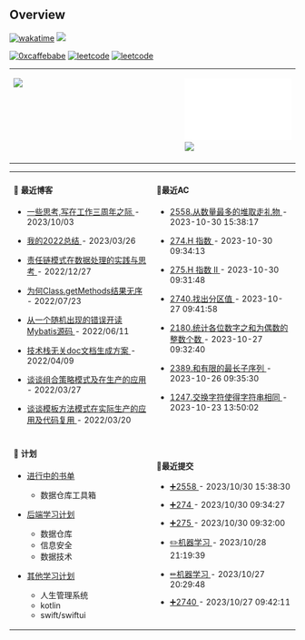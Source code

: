 
## Overview

[![wakatime](https://wakatime.com/badge/user/78591c59-95d5-4479-b2fc-988c35f31d59.svg)](https://wakatime.com/@78591c59-95d5-4479-b2fc-988c35f31d59) ![](https://gpvc.arturio.dev/0xcaffebabe)

[![0xcaffebabe](https://img.shields.io/static/v1?label=LeetCode%200xcaffebabe&message=5317&color=success)](https://leetcode.cn/u/0xcaffebabe/) [![leetcode](https://img.shields.io/static/v1?label=Solved&message=1008%20/%203533&color=success)](https://leetcode.cn/u/0xcaffebabe/) [![leetcode](https://img.shields.io/static/v1?label=Accepted&message=84.79%&color=success)](https://leetcode.cn/u/0xcaffebabe/)

<table border="0">
  <tr border="0">

  <td valign="top" width="60%">

  ![](https://github-readme-stats.vercel.app/api/wakatime?username=0xcaffebabe&layout=compact&langs_count=12&theme=dark&range=all_time)

  </td>

  <td valign="top" width="40%">

  ![](https://raw.githubusercontent.com/0xcaffebabe/github-stats/master/generated/overview.svg)
  ![](https://github-profile-summary-cards.vercel.app/api/cards/productive-time?username=0xcaffebabe&theme=github_dark&utcOffset=8)

  </td>
  </tr>

</table>

<table>

<tr>
<td valign="top" width="50%">

#### 📖 最近博客


* <a href="https://0xcaffebabe.github.io/%E4%BA%BA%E7%94%9F/2023/10/03/%E4%B8%80%E4%BA%9B%E6%80%9D%E8%80%83,%E5%86%99%E5%9C%A8%E5%B7%A5%E4%BD%9C%E4%B8%89%E5%91%A8%E5%B9%B4%E4%B9%8B%E9%99%85.html" target="_blank"> 一些思考,写在工作三周年之际 </a> - 2023/10/03 

    
* <a href="https://0xcaffebabe.github.io/%E4%BA%BA%E7%94%9F/2023/03/26/%E6%88%91%E7%9A%842022%E6%80%BB%E7%BB%93.html" target="_blank"> 我的2022总结 </a> - 2023/03/26 

    
* <a href="https://0xcaffebabe.github.io/%E8%AE%BE%E8%AE%A1%E6%A8%A1%E5%BC%8F/2022/12/27/%E8%B4%A3%E4%BB%BB%E9%93%BE%E6%A8%A1%E5%BC%8F%E5%9C%A8%E6%95%B0%E6%8D%AE%E5%A4%84%E7%90%86%E7%9A%84%E5%AE%9E%E8%B7%B5%E4%B8%8E%E6%80%9D%E8%80%83.html" target="_blank"> 责任链模式在数据处理的实践与思考 </a> - 2022/12/27 

    
* <a href="https://0xcaffebabe.github.io/jvm/2022/07/23/%E4%B8%BA%E4%BD%95Class.getMethods%E7%BB%93%E6%9E%9C%E6%97%A0%E5%BA%8F.html" target="_blank"> 为何Class.getMethods结果无序 </a> - 2022/07/23 

    
* <a href="https://0xcaffebabe.github.io/java/2022/06/11/%E4%BB%8E%E4%B8%80%E4%B8%AA%E9%9A%8F%E6%9C%BA%E5%87%BA%E7%8E%B0%E7%9A%84%E9%94%99%E8%AF%AF%E5%BC%80%E8%AF%BBMybatis%E6%BA%90%E7%A0%81.html" target="_blank"> 从一个随机出现的错误开读Mybatis源码 </a> - 2022/06/11 

    
* <a href="https://0xcaffebabe.github.io/%E6%97%A5%E5%B8%B8/2022/04/09/%E6%8A%80%E6%9C%AF%E6%A0%88%E6%97%A0%E5%85%B3doc%E6%96%87%E6%A1%A3%E7%94%9F%E6%88%90%E6%96%B9%E6%A1%88.html" target="_blank"> 技术栈无关doc文档生成方案 </a> - 2022/04/09 

    
* <a href="https://0xcaffebabe.github.io/%E8%AE%BE%E8%AE%A1%E6%A8%A1%E5%BC%8F/2022/03/27/%E8%B0%88%E8%B0%88%E7%BB%84%E5%90%88%E7%AD%96%E7%95%A5%E6%A8%A1%E5%BC%8F%E5%8F%8A%E5%9C%A8%E7%94%9F%E4%BA%A7%E7%9A%84%E5%BA%94%E7%94%A8.html" target="_blank"> 谈谈组合策略模式及在生产的应用 </a> - 2022/03/27 

    
* <a href="https://0xcaffebabe.github.io/%E8%AE%BE%E8%AE%A1%E6%A8%A1%E5%BC%8F/2022/03/20/%E8%B0%88%E8%B0%88%E6%A8%A1%E6%9D%BF%E6%96%B9%E6%B3%95%E6%A8%A1%E5%BC%8F%E5%9C%A8%E5%AE%9E%E9%99%85%E7%94%9F%E4%BA%A7%E7%9A%84%E5%BA%94%E7%94%A8%E5%8F%8A%E4%BB%A3%E7%A0%81%E5%A4%8D%E7%94%A8.html" target="_blank"> 谈谈模板方法模式在实际生产的应用及代码复用 </a> - 2022/03/20 

        

</td>

<td valign="top" width="50%">

#### 🔋最近AC


  * <a href="https://leetcode.cn/submissions/detail/478393649" target="_blank"> 2558.从数量最多的堆取走礼物 </a> - 2023-10-30 15:38:17 

    
  * <a href="https://leetcode.cn/submissions/detail/478281563" target="_blank"> 274.H 指数 </a> - 2023-10-30 09:34:13 

    
  * <a href="https://leetcode.cn/submissions/detail/478280899" target="_blank"> 275.H 指数 II </a> - 2023-10-30 09:31:48 

    
  * <a href="https://leetcode.cn/submissions/detail/477584166" target="_blank"> 2740.找出分区值 </a> - 2023-10-27 09:41:58 

    
  * <a href="https://leetcode.cn/submissions/detail/477581462" target="_blank"> 2180.统计各位数字之和为偶数的整数个数 </a> - 2023-10-27 09:32:40 

    
  * <a href="https://leetcode.cn/submissions/detail/477302779" target="_blank"> 2389.和有限的最长子序列 </a> - 2023-10-26 09:35:30 

    
  * <a href="https://leetcode.cn/submissions/detail/476509972" target="_blank"> 1247.交换字符使得字符串相同 </a> - 2023-10-23 13:50:02 

    

</td>

</tr>

<tr>

<td valign="top" width="50%">

#### 📝 计划

- [进行中的书单](https://github.com/users/0xcaffebabe/projects/4)
  - 数据仓库工具箱


- [后端学习计划](https://github.com/users/0xcaffebabe/projects/1)
  - 数据仓库
  - 信息安全
  - 数据技术


- [其他学习计划](https://github.com/users/0xcaffebabe/projects/3)
  - 人生管理系统
  - kotlin
  - swift/swiftui


<td>

#### 🌴最近提交


  * <a href="https://github.com/0xcaffebabe/leetcode/commit/6ed7874bbba3b66f2719e71b834a624a9cb5ca70" target="_blank"> ➕2558 </a> - 2023/10/30 15:38:30 

    
  * <a href="https://github.com/0xcaffebabe/leetcode/commit/d6b6099272ce1d4c3220d6411baa75e06005dd7e" target="_blank"> ➕274 </a> - 2023/10/30 09:34:27 

    
  * <a href="https://github.com/0xcaffebabe/leetcode/commit/92bd069cfc85b2127a696121e1332e28fdac2cb0" target="_blank"> ➕275 </a> - 2023/10/30 09:32:00 

    
  * <a href="https://github.com/0xcaffebabe/note/commit/9a3d5591b33e41654009915e3a079a92b3f045bc" target="_blank"> ✏️机器学习 </a> - 2023/10/28 21:19:39 

    
  * <a href="https://github.com/0xcaffebabe/note/commit/fe95992db49d5578946185906e48c1cbb6043116" target="_blank"> ✏机器学习 </a> - 2023/10/27 20:29:48 

    
  * <a href="https://github.com/0xcaffebabe/leetcode/commit/428060178853f1a27d76c06f5cf0f84e08d693c5" target="_blank"> ➕2740 </a> - 2023/10/27 09:42:11 

    

</td>

</tr>

</table>

